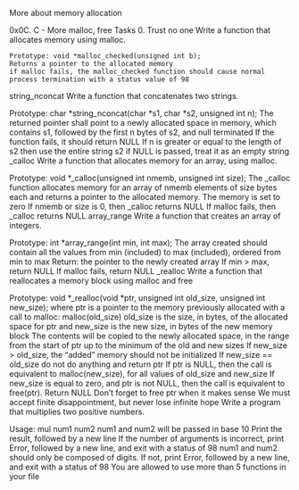 More about memory allocation

0x0C. C - More malloc, free Tasks 0. Trust no one Write a function that allocates memory using malloc.

	Prototype: void *malloc_checked(unsigned int b);
	Returns a pointer to the allocated memory
	if malloc fails, the malloc_checked function should cause normal process termination with a status value of 98
string_nconcat Write a function that concatenates two strings.

 Prototype: char *string_nconcat(char *s1, char *s2, unsigned int n);
 The returned pointer shall point to a newly allocated space in memory, which contains s1, followed by the first n bytes of s2, and null terminated
 If the function fails, it should return NULL
 If n is greater or equal to the length of s2 then use the entire string s2
 if NULL is passed, treat it as an empty string
_calloc Write a function that allocates memory for an array, using malloc.

 Prototype: void *_calloc(unsigned int nmemb, unsigned int size);
 The _calloc function allocates memory for an array of nmemb elements of size bytes each and returns a pointer to the allocated memory.
 The memory is set to zero
 If nmemb or size is 0, then _calloc returns NULL
 If malloc fails, then _calloc returns NULL
array_range Write a function that creates an array of integers.

 Prototype: int *array_range(int min, int max);
 The array created should contain all the values from min (included) to max (included), ordered from min to max
 Return: the pointer to the newly created array
 If min > max, return NULL
 If malloc fails, return NULL
_realloc Write a function that reallocates a memory block using malloc and free

 Prototype: void *_realloc(void *ptr, unsigned int old_size, unsigned int new_size);
 where ptr is a pointer to the memory previously allocated with a call to malloc: malloc(old_size)
 old_size is the size, in bytes, of the allocated space for ptr
 and new_size is the new size, in bytes of the new memory block
 The contents will be copied to the newly allocated space, in the range from the start of ptr up to the minimum of the old and new sizes
 If new_size > old_size, the “added” memory should not be initialized
 If new_size == old_size do not do anything and return ptr
 If ptr is NULL, then the call is equivalent to malloc(new_size), for all values of old_size and new_size
 If new_size is equal to zero, and ptr is not NULL, then the call is equivalent to free(ptr). Return NULL
 Don’t forget to free ptr when it makes sense
We must accept finite disappointment, but never lose infinite hope Write a program that multiplies two positive numbers.

 Usage: mul num1 num2
 num1 and num2 will be passed in base 10
 Print the result, followed by a new line
 If the number of arguments is incorrect, print Error, followed by a new line, and exit with a status of 98
 num1 and num2 should only be composed of digits. If not, print Error, followed by a new line, and exit with a status of 98
 You are allowed to use more than 5 functions in your file
